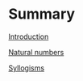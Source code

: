 # Summary

[Introduction](./index.md)

[Natural numbers](./Naturals.lagda.md)

[Syllogisms](./Syllogism.lagda.md)
